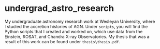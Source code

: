 # undergrad_astro_research
My undergraduate astronomy research work at Wesleyan University, where I studied the accretion histories of AGN. Under `scripts`, you will find the Python scripts that I created and worked on, which use data from the Einstein, ROSAT, and Chandra X-ray Observatories. My thesis that was a result of this work can be found under `thesis\thesis.pdf`.
